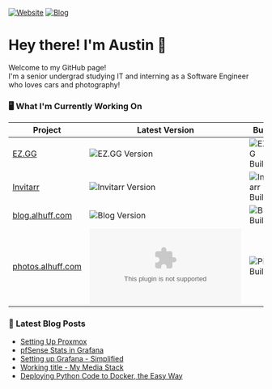 [![Website](https://img.shields.io/website?down_color=red&down_message=down&label=alhuff.com&style=for-the-badge&up_color=green&up_message=up&url=https%3A%2F%2Falhuff.com)](https://alhuff.com)
[![Blog](https://img.shields.io/website?down_color=red&down_message=down&label=blog.alhuff.com&style=for-the-badge&up_color=green&up_message=up&url=https%3A%2F%2Fblog.alhuff.com)](https://blog.alhuff.com)

# Hey there! I'm Austin 👋
Welcome to my GitHub page! <br>
I'm a senior undergrad studying IT and interning as a Software Engineer who loves cars and photography!

### 🖥️ What I'm Currently Working On

| Project                                                           | Latest Version                                                                     | Build                                                                                                                          | Issues                                                                         | Pull Requests                                                                  | Stars                                                                        |
| ----------------------------------------------------------------- | ---------------------------------------------------------------------------------- | ------------------------------------------------------------------------------------------------------------------------------ | ------------------------------------------------------------------------------ | ------------------------------------------------------------------------------ | ---------------------------------------------------------------------------- |
| [EZ.GG](https://github.com/Jellayy/ez.gg)                         | ![EZ.GG Version](https://img.shields.io/github/v/release/jellayy/ez.gg)            | ![EZ.GG Build](https://img.shields.io/github/workflow/status/jellayy/ez.gg/Package%20Application%20with%20Pyinstaller/master)  | ![EZ.GG Issues](https://img.shields.io/github/issues/Jellayy/ez.gg)            | ![EZ.GG PRs](https://img.shields.io/github/issues-pr/jellayy/ez.gg)            | ![EZ.GG Stars](https://img.shields.io/github/stars/Jellayy/ez.gg)            |
| [Invitarr](https://github.com/Jellayy/Invitarr)                   | ![Invitarr Version](https://img.shields.io/github/v/release/jellayy/invitarr)      | ![Invitarr Build](https://img.shields.io/github/workflow/status/jellayy/invitarr/Build%20Docker%20images/master)               | ![Invitarr Issues](https://img.shields.io/github/issues/Jellayy/invitarr)      | ![Invitarr PRs](https://img.shields.io/github/issues-pr/jellayy/invitarr)      | ![Invitarr Stars](https://img.shields.io/github/stars/Jellayy/invitarr)      |
| [blog.alhuff.com](https://github.com/Jellayy/jellayy.github.io)   | ![Blog Version](https://img.shields.io/github/v/release/jellayy/jellayy.github.io) | ![Blog Build](https://img.shields.io/github/workflow/status/jellayy/jellayy.github.io/pages%20build%20and%20deployment/master) | ![Blog Issues](https://img.shields.io/github/issues/Jellayy/jellayy.github.io) | ![Blog PRs](https://img.shields.io/github/issues-pr/jellayy/jellayy.github.io) | ![Blog Stars](https://img.shields.io/github/stars/Jellayy/jellayy.github.io) |
| [photos.alhuff.com](https://github.com/Jellayy/photos.alhuff.com) | ![Pics Version](https://img.shields.io/github/v/release/jellayy/photos.alhuff.com) | ![Pics Build](https://img.shields.io/github/workflow/status/jellayy/photos.alhuff.com/pages%20build%20and%20deployment/master) | ![Pics Issues](https://img.shields.io/github/issues/Jellayy/photos.alhuff.com) | ![Pics PRs](https://img.shields.io/github/issues-pr/jellayy/photos.alhuff.com) | ![Pics Stars](https://img.shields.io/github/stars/Jellayy/photos.alhuff.com) |



### 📕 Latest Blog Posts

<!-- BLOG-POST-LIST:START -->
- [Setting Up Proxmox](https://jellayy.github.io/proxmox-setup/)
- [pfSense Stats in Grafana](https://jellayy.github.io/grafana-pfsense/)
- [Setting up Grafana - Simplified](https://jellayy.github.io/grafana/)
- [Working title - My Media Stack](https://jellayy.github.io/media-stack/)
- [Deploying Python Code to Docker, the Easy Way](https://jellayy.github.io/Deploying-Python-To-Docker-The_Easy-Way/)
<!-- BLOG-POST-LIST:END -->
